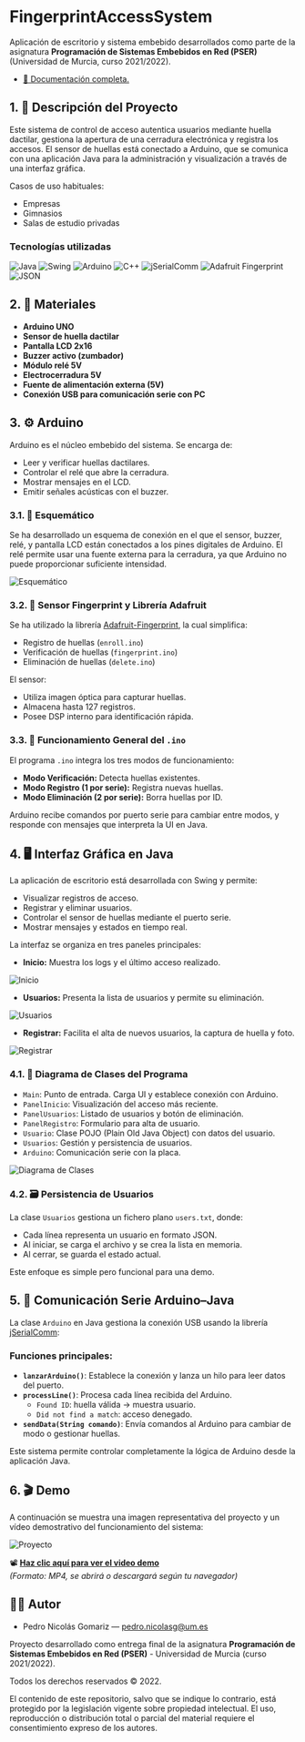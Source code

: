 # FingerprintAccessSystem

Aplicación de escritorio y sistema embebido desarrollados como parte de la asignatura **Programación de Sistemas Embebidos en Red (PSER)** (Universidad de Murcia, curso 2021/2022).

- [📄 Documentación completa.](./doc/Memoria_PSER.pdf)

## 1. 📌 Descripción del Proyecto

Este sistema de control de acceso autentica usuarios mediante huella dactilar, gestiona la apertura de una cerradura electrónica y registra los accesos. El sensor de huellas está conectado a Arduino, que se comunica con una aplicación Java para la administración y visualización a través de una interfaz gráfica.

Casos de uso habituales:

- Empresas
- Gimnasios
- Salas de estudio privadas

### Tecnologías utilizadas

![Java](https://img.shields.io/badge/Java-ED8B00?style=for-the-badge&logo=openjdk&logoColor=white)
![Swing](https://img.shields.io/badge/Swing-007396?style=for-the-badge&logo=java&logoColor=white)
![Arduino](https://img.shields.io/badge/Arduino-00979D?style=for-the-badge&logo=arduino&logoColor=white)
![C++](https://img.shields.io/badge/Arduino%20Sketch-C%2B%2B-00599C?style=for-the-badge&logo=cplusplus&logoColor=white)
![jSerialComm](https://img.shields.io/badge/jSerialComm-007396?style=for-the-badge)
![Adafruit Fingerprint](https://img.shields.io/badge/Adafruit%20Fingerprint-Library-blue?style=for-the-badge)
![JSON](https://img.shields.io/badge/JSON-000000?style=for-the-badge&logo=json&logoColor=white)

## 2. 🔩 Materiales

- **Arduino UNO**
- **Sensor de huella dactilar**
- **Pantalla LCD 2x16**
- **Buzzer activo (zumbador)**
- **Módulo relé 5V**
- **Electrocerradura 5V**
- **Fuente de alimentación externa (5V)**
- **Conexión USB para comunicación serie con PC**

## 3. ⚙️ Arduino

Arduino es el núcleo embebido del sistema. Se encarga de:

- Leer y verificar huellas dactilares.
- Controlar el relé que abre la cerradura.
- Mostrar mensajes en el LCD.
- Emitir señales acústicas con el buzzer.

### 3.1. 🧩 Esquemático

Se ha desarrollado un esquema de conexión en el que el sensor, buzzer, relé, y pantalla LCD están conectados a los pines digitales de Arduino. El relé permite usar una fuente externa para la cerradura, ya que Arduino no puede proporcionar suficiente intensidad.

![Esquemático](./doc/images/schematic_diagram.png)

### 3.2. 🔐 Sensor Fingerprint y Librería Adafruit

Se ha utilizado la librería [Adafruit-Fingerprint](https://github.com/adafruit/Adafruit-Fingerprint-Sensor-Library), la cual simplifica:

- Registro de huellas (`enroll.ino`)
- Verificación de huellas (`fingerprint.ino`)
- Eliminación de huellas (`delete.ino`)

El sensor:

- Utiliza imagen óptica para capturar huellas.
- Almacena hasta 127 registros.
- Posee DSP interno para identificación rápida.

### 3.3. 🧠 Funcionamiento General del `.ino`

El programa `.ino` integra los tres modos de funcionamiento:

- **Modo Verificación:** Detecta huellas existentes.
- **Modo Registro (1 por serie):** Registra nuevas huellas.
- **Modo Eliminación (2 por serie):** Borra huellas por ID.

Arduino recibe comandos por puerto serie para cambiar entre modos, y responde con mensajes que interpreta la UI en Java.

## 4. 🖥️ Interfaz Gráfica en Java

La aplicación de escritorio está desarrollada con Swing y permite:

- Visualizar registros de acceso.
- Registrar y eliminar usuarios.
- Controlar el sensor de huellas mediante el puerto serie.
- Mostrar mensajes y estados en tiempo real.

La interfaz se organiza en tres paneles principales:

- **Inicio:** Muestra los logs y el último acceso realizado.

![Inicio](./doc/images/app_inicio.png)

- **Usuarios:** Presenta la lista de usuarios y permite su eliminación.

![Usuarios](./doc/images/app_usuarios.png)

- **Registrar:** Facilita el alta de nuevos usuarios, la captura de huella y foto.

![Registrar](./doc/images/app_registrar.png)

### 4.1. 📐 Diagrama de Clases del Programa

- `Main`: Punto de entrada. Carga UI y establece conexión con Arduino.
- `PanelInicio`: Visualización del acceso más reciente.
- `PanelUsuarios`: Listado de usuarios y botón de eliminación.
- `PanelRegistro`: Formulario para alta de usuario.
- `Usuario`: Clase POJO (Plain Old Java Object) con datos del usuario.
- `Usuarios`: Gestión y persistencia de usuarios.
- `Arduino`: Comunicación serie con la placa.

![Diagrama de Clases](./doc/images/class_diagram.png)

### 4.2. 🗃️ Persistencia de Usuarios

La clase `Usuarios` gestiona un fichero plano `users.txt`, donde:

- Cada línea representa un usuario en formato JSON.
- Al iniciar, se carga el archivo y se crea la lista en memoria.
- Al cerrar, se guarda el estado actual.

Este enfoque es simple pero funcional para una demo.

## 5. 🔄 Comunicación Serie Arduino–Java

La clase `Arduino` en Java gestiona la conexión USB usando la librería [jSerialComm](https://fazecast.github.io/jSerialComm/):

### Funciones principales:

- **`lanzarArduino()`**: Establece la conexión y lanza un hilo para leer datos del puerto.
- **`processLine()`**: Procesa cada línea recibida del Arduino.
  - `Found ID`: huella válida → muestra usuario.
  - `Did not find a match`: acceso denegado.
- **`sendData(String comando)`**: Envía comandos al Arduino para cambiar de modo o gestionar huellas.

Este sistema permite controlar completamente la lógica de Arduino desde la aplicación Java.

## 6. 🎬 Demo

A continuación se muestra una imagen representativa del proyecto y un vídeo demostrativo del funcionamiento del sistema:

![Proyecto](./doc/images/project.png)

📽️ **[Haz clic aquí para ver el video demo](./doc/demo/demo.mp4)**  
_(Formato: MP4, se abrirá o descargará según tu navegador)_

## 👨‍💻 Autor

- Pedro Nicolás Gomariz — [pedro.nicolasg@um.es](mailto:pedro.nicolasg@um.es)

Proyecto desarrollado como entrega final de la asignatura **Programación de Sistemas Embebidos en Red (PSER)** - Universidad de Murcia (curso 2021/2022).

Todos los derechos reservados © 2022.

El contenido de este repositorio, salvo que se indique lo contrario, está protegido por la legislación vigente sobre propiedad intelectual. El uso, reproducción o distribución total o parcial del material requiere el consentimiento expreso de los autores.
